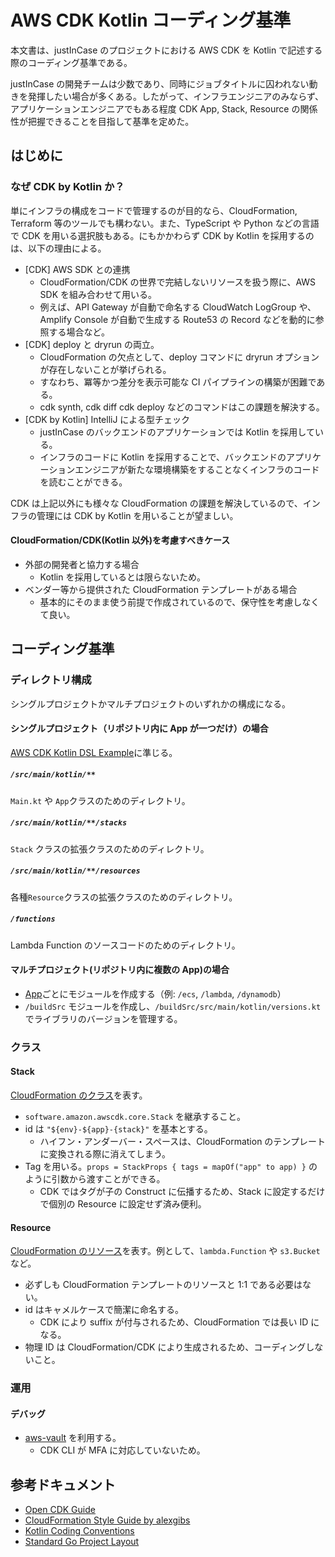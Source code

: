 # AWS CDK Kotlin コーディング基準

本文書は、justInCase のプロジェクトにおける AWS CDK を Kotlin で記述する際のコーディング基準である。

justInCase の開発チームは少数であり、同時にジョブタイトルに囚われない動きを発揮したい場合が多くある。したがって、インフラエンジニアのみならず、アプリケーションエンジニアでもある程度 CDK App, Stack, Resource の関係性が把握できることを目指して基準を定めた。

## はじめに

### なぜ CDK by Kotlin か？

単にインフラの構成をコードで管理するのが目的なら、CloudFormation, Terraform 等のツールでも構わない。また、TypeScript や Python などの言語で CDK を用いる選択肢もある。にもかかわらず CDK by Kotlin を採用するのは、以下の理由による。

- [CDK] AWS SDK との連携
  - CloudFormation/CDK の世界で完結しないリソースを扱う際に、AWS SDK を組み合わせて用いる。
  - 例えば、API Gateway が自動で命名する CloudWatch LogGroup や、Amplify Console が自動で生成する Route53 の Record などを動的に参照する場合など。
- [CDK] deploy と dryrun の両立。
  - CloudFormation の欠点として、deploy コマンドに dryrun オプションが存在しないことが挙げられる。
  - すなわち、冪等かつ差分を表示可能な CI パイプラインの構築が困難である。
  - cdk synth, cdk diff cdk deploy などのコマンドはこの課題を解決する。
- [CDK by Kotlin] IntelliJ による型チェック
  - justInCase のバックエンドのアプリケーションでは Kotlin を採用している。
  - インフラのコードに Kotlin を採用することで、バックエンドのアプリケーションエンジニアが新たな環境構築をすることなくインフラのコードを読むことができる。

CDK は上記以外にも様々な CloudFormation の課題を解決しているので、インフラの管理には CDK by Kotlin を用いることが望ましい。

#### CloudFormation/CDK(Kotlin 以外)を考慮すべきケース

- 外部の開発者と協力する場合
  - Kotlin を採用しているとは限らないため。
- ベンダー等から提供された CloudFormation テンプレートがある場合
  - 基本的にそのまま使う前提で作成されているので、保守性を考慮しなくて良い。

## コーディング基準

### ディレクトリ構成

シングルプロジェクトかマルチプロジェクトのいずれかの構成になる。

#### シングルプロジェクト（リポジトリ内に App が一つだけ）の場合

[AWS CDK Kotlin DSL Example](https://github.com/justincase-jp/AWS-CDK-Kotlin-DSL/tree/master/example)に準じる。

##### `/src/main/kotlin/**`

`Main.kt` や `App`クラスのためのディレクトリ。

##### `/src/main/kotlin/**/stacks`

`Stack` クラスの拡張クラスのためのディレクトリ。

##### `/src/main/kotlin/**/resources`

各種`Resource`クラスの拡張クラスのためのディレクトリ。

##### `/functions`

Lambda Function のソースコードのためのディレクトリ。

#### マルチプロジェクト(リポジトリ内に複数の App)の場合

- [App](https://docs.aws.amazon.com/ja_jp/cdk/latest/guide/apps.html)ごとにモジュールを作成する（例: `/ecs`, `/lambda`, `/dynamodb`）
- `/buildSrc` モジュールを作成し、`/buildSrc/src/main/kotlin/versions.kt` でライブラリのバージョンを管理する。

### クラス

#### Stack

[CloudFormation のクラス](https://docs.aws.amazon.com/ja_jp/cdk/latest/guide/stacks.html)を表す。

- `software.amazon.awscdk.core.Stack` を継承すること。
- id は `"${env}-${app}-{stack}"` を基本とする。
  - ハイフン・アンダーバー・スペースは、CloudFormation のテンプレートに変換される際に消えてしまう。
- Tag を用いる。`props = StackProps { tags = mapOf("app" to app) }` のように引数から渡すことができる。
  - CDK ではタグが子の Construct に伝播するため、Stack に設定するだけで個別の Resource に設定せず済み便利。

#### Resource

[CloudFormation のリソース](https://docs.aws.amazon.com/ja_jp/cdk/latest/guide/resources.html)を表す。例として、`lambda.Function` や `s3.Bucket` など。

- 必ずしも CloudFormation テンプレートのリソースと 1:1 である必要はない。
- id はキャメルケースで簡潔に命名する。
  - CDK により suffix が付与されるため、CloudFormation では長い ID になる。
- 物理 ID は CloudFormation/CDK により生成されるため、コーディングしないこと。

### 運用

#### デバッグ

- [aws-vault](https://github.com/99designs/aws-vault) を利用する。
  - CDK CLI が MFA に対応していないため。

## 参考ドキュメント

- [Open CDK Guide](https://github.com/kevinslin/open-cdk)
- [CloudFormation Style Guide by alexgibs](https://github.com/alexgibs/cfnstyle)
- [Kotlin Coding Conventions](https://kotlinlang.org/docs/reference/coding-conventions.html)
- [Standard Go Project Layout](https://github.com/golang-standards/project-layout)
